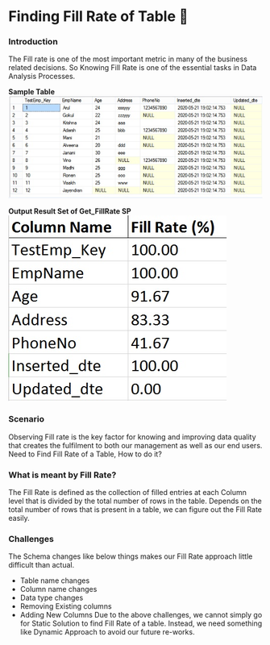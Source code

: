 # Finding Fill Rate of Table :slightly_smiling_face:

### Introduction
The Fill rate is one of the most important metric in many of the business related decisions. So Knowing Fill Rate is one of the essential tasks in Data Analysis Processes.

**Sample Table**
![](./Get_FillRate/Images/TestEmp_Table.jpg)




**Output Result Set of Get_FillRate SP**
![](./Get_FillRate/Images/Get_FillRate_Output.jpg)

### Scenario
Observing Fill rate is the key factor for knowing and improving data quality that creates the fulfilment to both our management as well as our end users. Need to Find Fill Rate of a Table, How to do it?

### What is meant by Fill Rate?
The Fill Rate is defined as the collection of filled entries at each Column level that is divided by the total number of rows in the table. Depends on the total number of rows that is present in a table, we can figure out the Fill Rate easily.

### Challenges
The Schema changes like below things makes our Fill Rate approach little difficult than actual.
* Table name changes
* Column name changes
* Data type changes
* Removing Existing columns
* Adding New Columns
Due to the above challenges, we cannot simply go for Static Solution to find Fill Rate of a table. Instead, we need something like Dynamic Approach to avoid our future re-works.